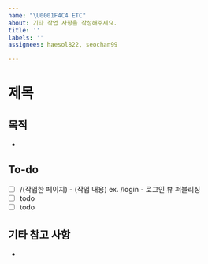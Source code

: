 ```yaml
---
name: "\U0001F4C4 ETC"
about: 기타 작업 사항을 작성해주세요.
title: ''
labels: ''
assignees: haesol822, seochan99

---
```


# 제목

## 목적

-

## To-do

- [ ] /(작업한 페이지) - (작업 내용)  ex. /login - 로그인 뷰 퍼블리싱
- [ ] todo
- [ ] todo

## 기타 참고 사항

-
